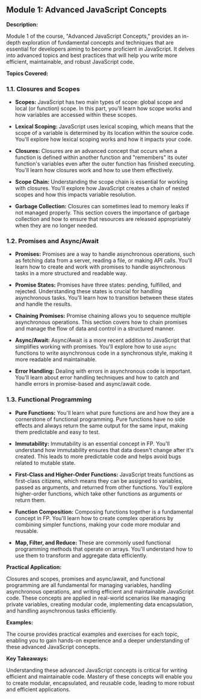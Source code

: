 ## Module 1: Advanced JavaScript Concepts

**Description:**

Module 1 of the course, "Advanced JavaScript Concepts," provides an in-depth exploration of fundamental concepts and techniques that are essential for developers aiming to become proficient in JavaScript. It delves into advanced topics and best practices that will help you write more efficient, maintainable, and robust JavaScript code.

**Topics Covered:**

### 1.1. Closures and Scopes

- **Scopes:** JavaScript has two main types of scope: global scope and local (or function) scope. In this part, you'll learn how scope works and how variables are accessed within these scopes.

- **Lexical Scoping:** JavaScript uses lexical scoping, which means that the scope of a variable is determined by its location within the source code. You'll explore how lexical scoping works and how it impacts your code.

- **Closures:** Closures are an advanced concept that occurs when a function is defined within another function and "remembers" its outer function's variables even after the outer function has finished executing. You'll learn how closures work and how to use them effectively.

- **Scope Chain:** Understanding the scope chain is essential for working with closures. You'll explore how JavaScript creates a chain of nested scopes and how this impacts variable resolution.

- **Garbage Collection:** Closures can sometimes lead to memory leaks if not managed properly. This section covers the importance of garbage collection and how to ensure that resources are released appropriately when they are no longer needed.

### 1.2. Promises and Async/Await

- **Promises:** Promises are a way to handle asynchronous operations, such as fetching data from a server, reading a file, or making API calls. You'll learn how to create and work with promises to handle asynchronous tasks in a more structured and readable way.

- **Promise States:** Promises have three states: pending, fulfilled, and rejected. Understanding these states is crucial for handling asynchronous tasks. You'll learn how to transition between these states and handle the results.

- **Chaining Promises:** Promise chaining allows you to sequence multiple asynchronous operations. This section covers how to chain promises and manage the flow of data and control in a structured manner.

- **Async/Await:** Async/Await is a more recent addition to JavaScript that simplifies working with promises. You'll explore how to use `async` functions to write asynchronous code in a synchronous style, making it more readable and maintainable.

- **Error Handling:** Dealing with errors in asynchronous code is important. You'll learn about error handling techniques and how to catch and handle errors in promise-based and async/await code.

### 1.3. Functional Programming

- **Pure Functions:** You'll learn what pure functions are and how they are a cornerstone of functional programming. Pure functions have no side effects and always return the same output for the same input, making them predictable and easy to test.

- **Immutability:** Immutability is an essential concept in FP. You'll understand how immutability ensures that data doesn't change after it's created. This leads to more predictable code and helps avoid bugs related to mutable state.

- **First-Class and Higher-Order Functions:** JavaScript treats functions as first-class citizens, which means they can be assigned to variables, passed as arguments, and returned from other functions. You'll explore higher-order functions, which take other functions as arguments or return them.

- **Function Composition:** Composing functions together is a fundamental concept in FP. You'll learn how to create complex operations by combining simpler functions, making your code more modular and reusable.

- **Map, Filter, and Reduce:** These are commonly used functional programming methods that operate on arrays. You'll understand how to use them to transform and aggregate data efficiently.

**Practical Application:**

Closures and scopes, promises and async/await, and functional programming are all fundamental for managing variables, handling asynchronous operations, and writing efficient and maintainable JavaScript code. These concepts are applied in real-world scenarios like managing private variables, creating modular code, implementing data encapsulation, and handling asynchronous tasks efficiently.

**Examples:**

The course provides practical examples and exercises for each topic, enabling you to gain hands-on experience and a deeper understanding of these advanced JavaScript concepts.

**Key Takeaways:**

Understanding these advanced JavaScript concepts is critical for writing efficient and maintainable code. Mastery of these concepts will enable you to create modular, encapsulated, and reusable code, leading to more robust and efficient applications.
